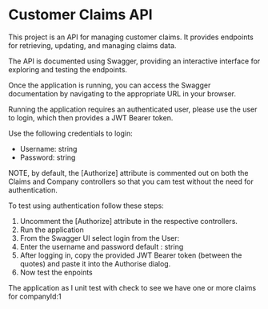 # Customer Claims API

This project is an API for managing customer claims. It provides endpoints for retrieving, updating, and managing claims data.

The API is documented using Swagger, providing an interactive interface for exploring and testing the endpoints. 

Once the application is running, you can access the Swagger documentation by navigating to the appropriate URL in your browser.

Running the application requires an authenticated user, please use the user to login, which then provides a JWT Bearer token. 

Use the following credentials to login:

   - Username: string
   - Password: string

NOTE, by default, the [Authorize] attribute is commented out on both the Claims and Company controllers so that you cam test without the need for authentication. 

To test using authentication follow these steps:

1. Uncomment the [Authorize] attribute in the respective controllers.
2. Run the application 
3. From the Swagger UI select login from the User:
4. Enter the username and password default : string
5. After logging in, copy the provided JWT Bearer token (between the quotes) and paste it into the Authorise dialog.
6. Now test the enpoints

The application as I unit test with check to see we have one or more claims for companyId:1

